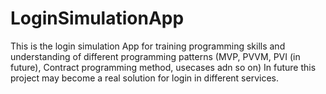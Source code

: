 # LoginSimulationApp
This is the login simulation App for training  programming skills and understanding of different programming patterns
(MVP, PVVM, PVI (in future), Contract programming method, usecases adn so on)
In future this project may become a real solution for login in different services.
